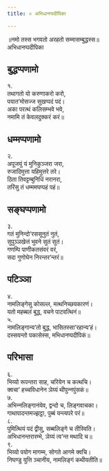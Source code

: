 ```yaml
---
title: ० अभिधानप्पदीपिका

---
```

॥नमो तस्स भगवतो अरहतो सम्मासम्बुद्धस्स॥  
अभिधानप्पदीपिका  


## बुद्धप्पणामो

१.  
तथागतो यो करुणाकरो करो,  
पयात’मोसज्‍ज सुखप्पदं पदं।  
अका परत्थं कलिसम्भवे भवे,  
नमामि तं केवलदुक्‍करं करं॥  


## धम्मप्पणामो

२.  
अपूजयुं यं मुनिकुञ्‍जरा जरा,  
रुजादिमुत्ता यहिमुत्तरे तरे।  
ठिता तिवट्टम्बुनिधिं नरानरा,  
तरिंसु तं धम्ममघप्पहं पहं॥  


## सङ्घप्पणामो

३.  
गतं मुनिन्दो’रससूनुतं नुतं,  
सुपुञ्‍ञखेत्तं भुवने सुतं सुतं।  
गणम्पि पाणीकतसंवरं वरं,  
सदा गुणोघेन निरन्तर’न्तरं॥  


## पटिञ्‍ञा

४.  
नामलिङ्गेसु कोसल्‍ल, मत्थनिच्छयकारणं।  
यतो महब्बलं बुद्ध, वचने पाटवत्थिनं॥  
५.  
नामलिङ्गान्य’तो बुद्ध, भासितस्सा’रहान्य’हं।  
दस्सयन्तो पकासेस्स, मभिधानप्पदीपिकं॥  


## परिभासा

६.  
भिय्यो रूपन्तरा साह, चरियेन च कत्थचि।  
क्‍वचा’ हच्‍चविधानेन ञेय्यं थीपुन्‍नपुंसकं॥  
७.  
अभिन्‍नलिङ्गानंयेव, द्वन्दो च, लिङ्गवाचका।  
गाथापादन्तमज्झट्ठा, पुब्बं यन्त्यपरे परं॥  
८.  
पुमित्थियं पदं द्वीसु, सब्बलिङ्गे च तीस्विति।  
अभिधानन्तरारम्भे, ञेय्यं त्व’न्त मथादि च॥  
९.  
भिय्यो पयोग मागम्म, सोगते आगमे क्‍वचि।  
निघण्डु युत्ति ञ्‍चानीय, नामलिङ्गं कथीयतीति॥  